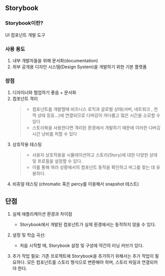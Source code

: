 ## Storybook

### Storybook이란?

UI 컴포넌트 개발 도구

### 사용 용도

1. 내부 개발자들을 위해 문서화(documentation)
2. 외부 공개용 디자인 시스템(Design System)을 개발하기 위한 기본 플랫폼

### 장점

1. 디자이너와 협업하기 좋음 + 문서화
2. 컴포넌트 격리
   > - 컴포넌트를 개발할때 비즈니스 로직과 글로벌 상태(서버, 네트워크 , 전역 상태 등등...)에 연결되므로 디버깅이 까다롭고 많은 시간을 소모할 수 있다
   > - 스토리북을 사용한다면 격리된 환경에서 개발하기 때문에 이러한 디버깅 시간 낭비를 피할 수 있다
3. 상호작용 테스팅
   > - 사용자 상호작용을 시뮬레이션하고 스토리(Story)에 대한 다양한 상태 및 프로필을 설정할 수 있다.
   > - 이를 통해 여러 상황에서의 컴포넌트 동작을 확인하고 버그를 찾는 데 유용하다.
4. 비쥬얼 테스팅 (chromatic 혹은 percy를 이용해서 snapshot 테스트)

## 단점

1. 실제 애플리케이션 환경과 차이점

   - Storybook에서 개발된 컴포넌트가 실제 환경에서는 동작하지 않을 수 있다.

2. 설정 및 학습 곡선:

   - 처음 시작할 때, Storybook 설정 및 구성에 약간의 러닝 커브가 있다.

3. 추가 작업 필요: 기존 프로젝트에 Storybook을 추가하기 위해서는 추가 작업이 필요하다. 모든 컴포넌트를 스토리 형식으로 변환해야 하며, 스토리 파일과 연결되어야 한다.
